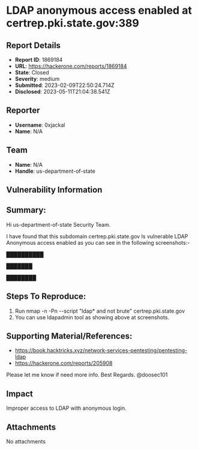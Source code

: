 # LDAP anonymous access enabled at certrep.pki.state.gov:389

## Report Details
- **Report ID**: 1869184
- **URL**: https://hackerone.com/reports/1869184
- **State**: Closed
- **Severity**: medium
- **Submitted**: 2023-02-09T22:50:24.714Z
- **Disclosed**: 2023-05-11T21:04:38.541Z

## Reporter
- **Username**: 0xjackal
- **Name**: N/A

## Team
- **Name**: N/A
- **Handle**: us-department-of-state

## Vulnerability Information
## Summary:
Hi us-department-of-state Security Team.

I have found that this subdomain certrep.pki.state.gov Is vulnerable LDAP Anonymous access enabled as you can see in the following screenshots:-

██████████

███████

████████

## Steps To Reproduce:
1. Run nmap -n -Pn --script "ldap* and not brute" certrep.pki.state.gov
2. You can use ldapadmin tool as showing above at screenshots.

## Supporting Material/References:
- https://book.hacktricks.xyz/network-services-pentesting/pentesting-ldap
- https://hackerone.com/reports/205908

Please let me know if need more info.
Best Regards.
@doosec101

## Impact

Improper access to LDAP with anonymous login.

## Attachments
No attachments
